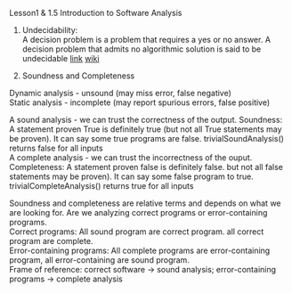 Lesson1 & 1.5 Introduction to Software Analysis </br>

1.   Undecidability: </br>
A decision problem is a problem that requires a yes or no answer. A decision problem that admits no algorithmic solution is said to be undecidable [link](https://www.cs.rochester.edu/u/nelson/courses/csc_173/computability/undecidable.html#:~:text=Definition%3A%20A%20decision%20problem%20is,is%20said%20to%20be%20undecidable.) [wiki](https://en.wikipedia.org/wiki/Undecidable_problem)</br>


2.   Soundness and Completeness</br>

Dynamic analysis - unsound (may miss error, false negative)</br>
Static analysis - incomplete (may report spurious errors, false positive)</br>

A sound analysis - we can trust the correctness of the output. Soundness: A statement proven True is definitely true (but not all True statements may be proven). It can say some true programs are false. trivialSoundAnalysis() returns false for all inputs</br>
A complete analysis - we can trust the incorrectness of the ouput. Completeness:  A statement proven false is definitely false. but not all false statements may be proven). It can say some false program to true. trivialCompleteAnalysis() returns true for all inputs</br>

Soundness and completeness are relative terms and depends on what we are looking for. Are we analyzing correct programs or error-containing programs.</br>
Correct programs: All sound program are correct program. all correct program are complete. </br>
Error-containing programs: All complete programs are error-containing program, all error-containing are sound program.</br>
Frame of reference: correct software -> sound analysis; error-containing programs -> complete analysis</br>


